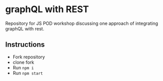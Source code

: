 # graphQL with REST
Repository for JS POD workshop discussing one approach of integrating graphQL with rest.

## Instructions
* Fork repository
* clone fork
* Run `npm i`
* Run `npm start`
